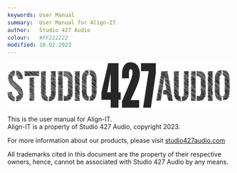 ```yaml
---
keywords: User Manual
summary:  User Manual for Align-IT
author:   Studio 427 Audio
colour:   #FF222222
modified: 10.02.2023
---
```


![studio427audio](https://github.com/ustk/Align-IT_Documentation/blob/master/images/studio427audio.png?raw=true)

This is the user manual for Align-IT.  
Align-IT is a property of Studio 427 Audio, copyright 2023.  

For more information about our products, please visit [studio427audio.com](https://www.studio427audio.com)

All trademarks cited in this document are the property of their respective owners, hence, cannot be associated with Studio 427 Audio by any means.
